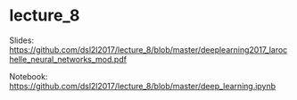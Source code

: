 # lecture_8

Slides: https://github.com/dsl2l2017/lecture_8/blob/master/deeplearning2017_larochelle_neural_networks_mod.pdf

Notebook: https://github.com/dsl2l2017/lecture_8/blob/master/deep_learning.ipynb
